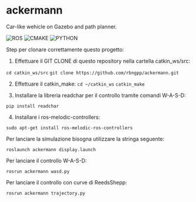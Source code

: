 # ackermann
Car-like wehicle on Gazebo and path planner.

![ROS](https://img.shields.io/badge/ROS-MELODIC-9cf)
![CMAKE](https://img.shields.io/badge/CMAKE-inside-lightgrey)
![PYTHON](https://img.shields.io/badge/PYTHON-inside-blueviolet)

Step per clonare correttamente questo progetto:

1. Effettuare il GIT CLONE di questo repository nella cartella catkin_ws/src:

` cd catkin_ws/src `
` git clone https://github.com/rbngpp/ackermann.git `

2. Effettuare il catkin_make:
` cd ~/catkin_ws `
` catkin_make `

3. Installare la libreria readchar per il controllo tramite comandi W-A-S-D:

` pip install readchar ` 

4. Installare i ros-melodic-controllers:

` sudo apt-get install ros-melodic-ros-controllers `


Per lanciare la simulazione bisogna utilizzare la stringa seguente:

` roslaunch ackermann display.launch `

Per lanciare il controllo W-A-S-D: 

` rosrun ackermann wasd.py `

Per lanciare il controllo con curve di ReedsShepp:

` rosrun ackermann trajectory.py `

